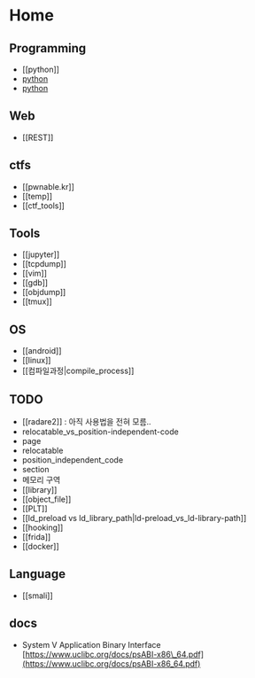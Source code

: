 # Home

## Programming

* \[\[python\]\]
* [python](python)
* [python](python.md)

## Web

* \[\[REST\]\]

## ctfs

* \[\[pwnable.kr\]\]
* \[\[temp\]\]
* \[\[ctf\_tools\]\]

## Tools

* \[\[jupyter\]\]
* \[\[tcpdump\]\]
* \[\[vim\]\]
* \[\[gdb\]\]
* \[\[objdump\]\]
* \[\[tmux\]\]

## OS

* \[\[android\]\]
* \[\[linux\]\]
* \[\[컴파일과정\|compile\_process\]\]

## TODO

* \[\[radare2\]\]  :  아직 사용법을 전혀 모름..
* relocatable\_vs\_position-independent-code
* page
* relocatable
* position\_independent\_code
* section
* 메모리 구역
* \[\[library\]\]
* \[\[object\_file\]\]
* \[\[PLT\]\]
* \[\[ld\_preload vs ld\_library\_path\|ld-preload\_vs\_ld-library-path\]\]
* \[\[hooking\]\]
* \[\[frida\]\]
* \[\[docker\]\]

## Language

* \[\[smali\]\]

## docs

* System V Application Binary Interface [https://www.uclibc.org/docs/psABI-x86\_64.pdf](https://www.uclibc.org/docs/psABI-x86_64.pdf)
